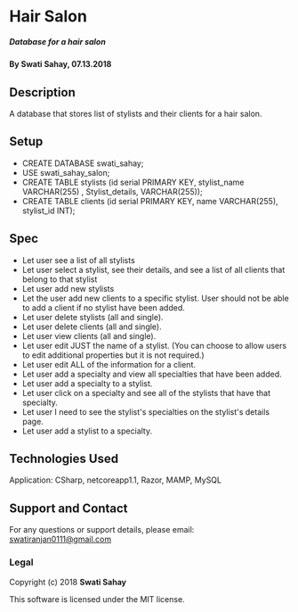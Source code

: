 # Hair Salon
##### Database for a hair salon

#### By Swati Sahay, 07.13.2018

## Description

A database that stores list of stylists and their clients for a hair salon.

## Setup

* CREATE DATABASE swati_sahay;
* USE swati_sahay_salon;
* CREATE TABLE stylists (id serial PRIMARY KEY, stylist_name VARCHAR(255) , Stylist_details, VARCHAR(255));
* CREATE TABLE clients (id serial PRIMARY KEY, name VARCHAR(255), stylist_id INT);

## Spec

* Let user see a list of all stylists
* Let user select a stylist, see their details, and see a list of all clients that belong to that stylist
* Let user add new stylists
* Let the user add new clients to a specific stylist. User should not be able to add a client if no stylist have been added.
* Let user  delete stylists (all and single).
* Let user  delete clients (all and single).
* Let user  view clients (all and single).
* Let user  edit JUST the name of a stylist. (You can choose to allow users to edit additional properties but it is not required.)
* Let user  edit ALL of the information for a client.
* Let user  add a specialty and view all specialties that have been added.
* Let user  add a specialty to a stylist.
* Let user  click on a specialty and see all of the stylists that have that specialty.
* Let user I need to see the stylist's specialties on the stylist's details page.
* Let user  add a stylist to a specialty.

## Technologies Used

Application: CSharp, netcoreapp1.1, Razor, MAMP, MySQL

## Support and Contact

For any questions or support details, please email:
swatiranjan0111@gmail.com



### Legal

Copyright (c) 2018 **Swati Sahay**

This software is licensed under the MIT license.
